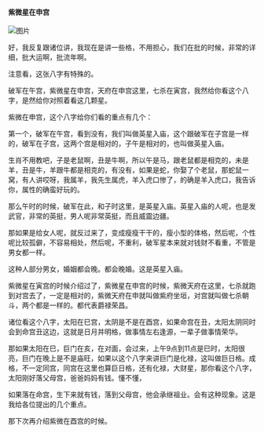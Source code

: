 
#### 紫微星在申宫

![图片](../img/申.png)

好，我反复跟诸位讲，我现在是讲一些格，不用担心，我们在批的时候，非常的详细，批大运啊，批流年啊。

注意看，这张八字有特殊的。
 
破军在午宫，紫微星在申宫，天府在申宫这里，七杀在寅宫，我然给你看这个八字，是然给你对照着看这几颗星。

紫微在申宫，这个八字给你们看的重点有几个：

第一个，破军在午宫，看到没有，我们叫做英星入庙，这个跟破军在子宫是一样的，破军在子宫，这两个宫是相对的，子午是相对的，也叫做英星入庙。

生肖不用教吧，子是老鼠啊，丑是牛啊，所以午是马，跟老鼠都是相克的，未是羊，丑是牛，羊跟牛都是相克的，有没有，如果是蛇，你娶了个老鼠，那蛇鼠一窝，有人讲哎呀，我属羊，我先生属虎，羊入虎口惨了，的确是羊入虎口，我告诉你，属性的确蛮好玩的。

那么午时的时候，破军在此，和子时这里，是英星入庙。英星入庙的人呢，也是发武官，非常的英挺，男人呢非常英挺，而且威震边疆。

那如果是给女人呢，就反过来了，变成瘦瘦干干的，瘦小型的体格，然后呢，个性呢比较孤僻，不容易相处，然后呢，不重利，破军星本来就对钱财不看重，不管是男女都一样。

这种人部分男女，婚姻都会晚。都会晚婚。这是英星入庙。

紫微星在寅宫的时候介绍过了，紫微星在申宫的时候，紫微天府在这里，七杀就跑到对宫去了，一定是相对的，紫微天府在申就叫做紫府坐垣，对宫就叫做七杀朝斗，两个都是一样的。都代表爵禄荣昌。

诸位看这个八字，太阳在巳宫，太阴是不是在酉宫，如果命宫在丑，太阳太阴同时会到命宫丑这边，这就是日月并明格，做事情左右逢源，一辈子做事情荣华。

那如果太阳在巳，巨门在亥，在对面，会过来，上午9点到11点是巳时，太阳很亮，巨门在晚上是不是庙旺，如果以这个八字来讲巨门是化禄，这叫做巨日格。成格，不一定同宫，同宫在这里也算巨日格，还有化禄，大财星，那你看这个八字，太阳刚好落父母宫，爸爸妈妈有钱。懂不懂，

如果落在命宫，生下来就有钱，落到父母宫，他会承继祖业。会有这种现象。这是我给各位提出的几个重点。

那下次再介绍紫微在酉宫的时候。

